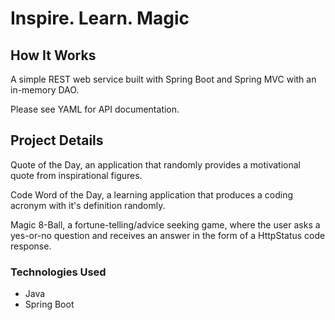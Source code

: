 # Inspire. Learn. Magic

## How It Works

A simple REST web service built with Spring Boot and Spring MVC with an in-memory DAO.

Please see YAML for API documentation.

## Project Details

Quote of the Day, an application that randomly provides a motivational quote from inspirational figures.

Code Word of the Day, a learning application that produces a coding acronym with it's definition randomly.

Magic 8-Ball, a fortune-telling/advice seeking game, where the user asks a yes-or-no question and receives an answer in the form of a HttpStatus code response.

### Technologies Used
* Java
* Spring Boot
